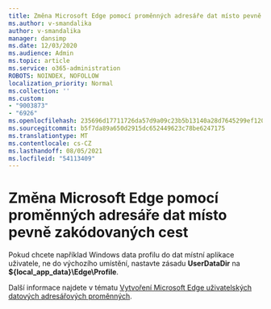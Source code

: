 ```yaml
---
title: Změna Microsoft Edge pomocí proměnných adresáře dat místo pevně zakódovaných cest
ms.author: v-smandalika
author: v-smandalika
manager: dansimp
ms.date: 12/03/2020
ms.audience: Admin
ms.topic: article
ms.service: o365-administration
ROBOTS: NOINDEX, NOFOLLOW
localization_priority: Normal
ms.collection: ''
ms.custom:
- "9003873"
- "6926"
ms.openlocfilehash: 235696d17711726da57d9a09c23b5b13140a28d7645299ef120a4b2c7b395c5e
ms.sourcegitcommit: b5f7da89a650d2915dc652449623c78be6247175
ms.translationtype: MT
ms.contentlocale: cs-CZ
ms.lasthandoff: 08/05/2021
ms.locfileid: "54113409"
---
```

# <a name="modify-microsoft-edge-by-using-data-directory-variables-rather-than-hardcoded-paths"></a>Změna Microsoft Edge pomocí proměnných adresáře dat místo pevně zakódovaných cest

Pokud chcete například Windows data profilu do dat místní aplikace uživatele, ne do výchozího umístění, nastavte zásadu **UserDataDir** na **${local_app_data}\Edge\Profile**. 

Další informace najdete v tématu [Vytvoření Microsoft Edge uživatelských datových adresářových proměnných](https://docs.microsoft.com/deployedge/edge-learnmore-create-user-directory-vars).